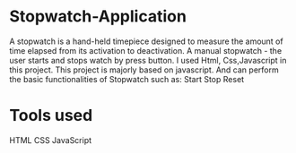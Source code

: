 # Stopwatch-Application
A stopwatch is a hand-held timepiece designed to measure the amount of time elapsed from its activation to deactivation. A manual stopwatch - the user starts and stops watch by press button. I used Html, Css,Javascript in this project. This project is majorly based on javascript. And can perform the basic functionalities of Stopwatch such as:
  Start
  Stop
  Reset

# Tools used
  HTML
  CSS
  JavaScript
